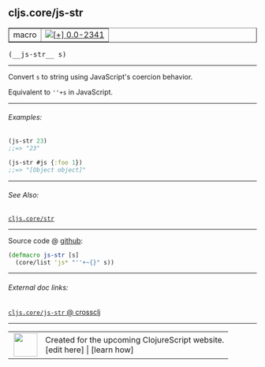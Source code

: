 ## cljs.core/js-str



 <table border="1">
<tr>
<td>macro</td>
<td><a href="https://github.com/cljsinfo/cljs-api-docs/tree/0.0-2341"><img valign="middle" alt="[+] 0.0-2341" title="Added in 0.0-2341" src="https://img.shields.io/badge/+-0.0--2341-lightgrey.svg"></a> </td>
</tr>
</table>


 <samp>
(__js-str__ s)<br>
</samp>

---

Convert `s` to string using JavaScript's coercion behavior.

Equivalent to `''+s` in JavaScript.



---

###### Examples:

```clj
(js-str 23)
;;=> "23"

(js-str #js {:foo 1})
;;=> "[Object object]"
```



---

###### See Also:

[`cljs.core/str`](../cljs.core/str.md)<br>

---




Source code @ [github](https://github.com/clojure/clojurescript/blob/r3119/src/clj/cljs/core.clj#L1945-L1946):

```clj
(defmacro js-str [s]
  (core/list 'js* "''+~{}" s))
```

<!--
Repo - tag - source tree - lines:

 <pre>
clojurescript @ r3119
└── src
    └── clj
        └── cljs
            └── <ins>[core.clj:1945-1946](https://github.com/clojure/clojurescript/blob/r3119/src/clj/cljs/core.clj#L1945-L1946)</ins>
</pre>

-->

---



###### External doc links:

[`cljs.core/js-str` @ crossclj](http://crossclj.info/fun/cljs.core/js-str.html)<br>

---

 <table>
<tr><td>
<img valign="middle" align="right" width="48px" src="http://i.imgur.com/Hi20huC.png">
</td><td>
Created for the upcoming ClojureScript website.<br>
[edit here] | [learn how]
</td></tr></table>

[edit here]:https://github.com/cljsinfo/cljs-api-docs/blob/master/cljsdoc/cljs.core/js-str.cljsdoc
[learn how]:https://github.com/cljsinfo/cljs-api-docs/wiki/cljsdoc-files

<!--

This information was too distracting to show to readers, but I'll leave it
commented here since it is helpful to:

- pretty-print the data used to generate this document
- and show how to retrieve that data



The API data for this symbol:

```clj
{:description "Convert `s` to string using JavaScript's coercion behavior.\n\nEquivalent to `''+s` in JavaScript.",
 :ns "cljs.core",
 :name "js-str",
 :signature ["[s]"],
 :history [["+" "0.0-2341"]],
 :type "macro",
 :related ["cljs.core/str"],
 :full-name-encode "cljs.core/js-str",
 :source {:code "(defmacro js-str [s]\n  (core/list 'js* \"''+~{}\" s))",
          :title "Source code",
          :repo "clojurescript",
          :tag "r3119",
          :filename "src/clj/cljs/core.clj",
          :lines [1945 1946]},
 :examples [{:id "e92009",
             :content "```clj\n(js-str 23)\n;;=> \"23\"\n\n(js-str #js {:foo 1})\n;;=> \"[Object object]\"\n```"}],
 :full-name "cljs.core/js-str"}

```

Retrieve the API data for this symbol:

```clj
;; from Clojure REPL
(require '[clojure.edn :as edn])
(-> (slurp "https://raw.githubusercontent.com/cljsinfo/cljs-api-docs/catalog/cljs-api.edn")
    (edn/read-string)
    (get-in [:symbols "cljs.core/js-str"]))
```

-->
